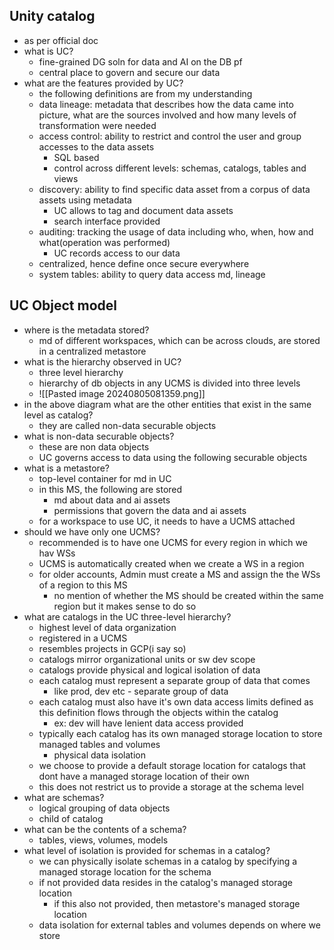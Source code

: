 ## Unity catalog
- as per official doc
- what is UC?
	- fine-grained DG soln for data and AI on the DB pf
	- central place to govern and secure our data
- what are the features provided by UC?
	- the following definitions are from my understanding
	- data lineage: metadata that describes how the data came into picture, what are the sources involved and how many levels of transformation were needed
	- access control: ability to restrict and control the user and group accesses to the data assets
		- SQL based
		- control across different levels: schemas, catalogs, tables and views
	- discovery: ability to find specific data asset from a corpus of data assets using metadata
		- UC allows to tag and document data assets
		- search interface provided
	- auditing: tracking the usage of data including who, when, how and what(operation was performed)
		- UC records access to our data
	- centralized, hence define once secure everywhere
	- system tables: ability to query data access md, lineage


## UC Object model
- where is the metadata stored?
	- md of different workspaces, which can be across clouds, are stored in a centralized metastore
- what is the hierarchy observed in UC?
	- three level hierarchy
	- hierarchy of db objects in any UCMS is divided into three levels
	- ![[Pasted image 20240805081359.png]]
- in the above diagram what are the other entities that exist in the same level as catalog?
	- they are called non-data securable objects
- what is non-data securable objects?
	- these are non data objects
	- UC governs access to data using the following securable objects
- what is a metastore?
	- top-level container for md in UC
	- in this MS, the following are stored
		- md about data and ai assets
		- permissions that govern the data and ai assets
	- for a workspace to use UC, it needs to have a UCMS attached
- should we have only one UCMS?
	- recommended is to have one UCMS for every region in which we hav WSs
	- UCMS is automatically created when we create a WS in a region
	- for older accounts, Admin must create a MS and assign the the WSs of a region to this MS
		- no mention of whether the MS should be created within the same region but it makes sense to do so
- what are catalogs in the UC three-level hierarchy?
	- highest level of data organization
	- registered in a UCMS
	- resembles projects in GCP(i say so)
	- catalogs mirror organizational units or sw dev scope
	- catalogs provide physical and logical isolation of data
	- each catalog must represent a separate group of data that comes
		- like prod, dev etc - separate group of data
	- each catalog must also have it's own data access limits defined as this definition flows through the objects within the catalog
		- ex: dev will have lenient data access provided
	- typically each catalog has its own managed storage location to store managed tables and volumes
		- physical data isolation
	- we choose to provide a default storage location for catalogs that dont have a managed storage location of their own
	- this does not restrict us to provide a storage at the schema level
- what are schemas?
	- logical grouping of data objects
	- child of catalog
- what can be the contents of a schema?
	- tables, views, volumes, models
- what level of isolation is provided for schemas in a catalog?
	- we can physically isolate schemas in a catalog by specifying a managed storage location for the schema
	- if not provided data resides in the catalog's managed storage location
		- if this also not provided, then metastore's managed storage location
	- data isolation for external tables and volumes depends on where we store